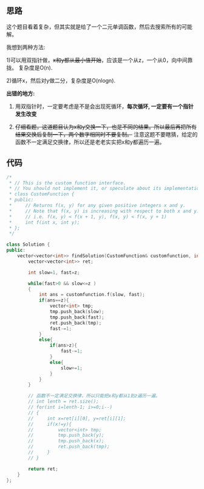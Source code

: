 ## 思路

这个题目看着复杂，但其实就是给了一个二元单调函数，然后去搜索所有的可能解。

我想到两种方法:

1)可以用双指针做，~~x和y都从最小值开始~~，应该是一个从z，一个从0，向中间靠拢。 复杂度是O(n).

2)循环x，然后对y做二分，复杂度是O(nlogn).



**出错的地方:**

1) 用双指针时，一定要考虑是不是会出现死循环，**每次循环, 一定要有一个指针发生改变**

2) ~~仔细看题，这道题目认为x和y交换一下，也是不同的结果。所以最后再把所有结果交换后复制一下，两个数字相同时不要复制。~~  注意这题不要瞎猜，给定的函数不一定满足交换律，所以还是老老实实把x和y都遍历一遍。

## 代码

```c++
/*
 * // This is the custom function interface.
 * // You should not implement it, or speculate about its implementation
 * class CustomFunction {
 * public:
 *     // Returns f(x, y) for any given positive integers x and y.
 *     // Note that f(x, y) is increasing with respect to both x and y.
 *     // i.e. f(x, y) < f(x + 1, y), f(x, y) < f(x, y + 1)
 *     int f(int x, int y);
 * };
 */

class Solution {
public:
    vector<vector<int>> findSolution(CustomFunction& customfunction, int z) {
        vector<vector<int>> ret;

        int slow=1, fast=z;

        while(fast>0 && slow<=z )
        {
            int ans = customfunction.f(slow, fast);
            if(ans==z){
                vector<int> tmp;
                tmp.push_back(slow);
                tmp.push_back(fast);
                ret.push_back(tmp);
                fast-=1;
            }
            else{
                if(ans>z){
                    fast-=1;
                }
                else{
                    slow+=1;
                }
            }
        }

        // 函数不一定满足交换律，所以只能把x和y都从1到z遍历一遍。
        // int lenth = ret.size();
        // for(int i=lenth-1; i>=0;i--)
        // {
        //     int x=ret[i][0], y=ret[i][1];
        //     if(x!=y){
        //         vector<int> tmp;
        //         tmp.push_back(y);
        //         tmp.push_back(x);
        //         ret.push_back(tmp); 
        //     }
        // }

        return ret;
    }
};
```

